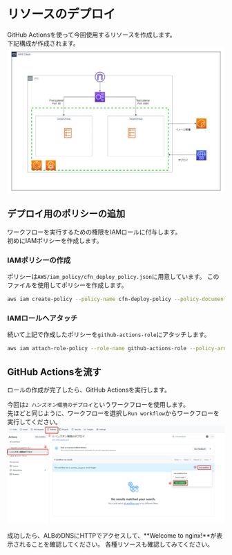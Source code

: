 # リソースのデプロイ

GitHub Actionsを使って今回使用するリソースを作成します。  
下記構成が作成されます。  
![arch]( ./img/architecture.png)

## デプロイ用のポリシーの追加

ワークフローを実行するための権限をIAMロールに付与します。  
初めにIAMポリシーを作成します。

### IAMポリシーの作成

ポリシーは`AWS/iam_policy/cfn_deploy_policy.json`に用意しています。
このファイルを使用してポリシーを作成します。

```bash
aws iam create-policy --policy-name cfn-deploy-policy --policy-document file://AWS/iam_policy/cfn_deploy_policy.json
```

### IAMロールへアタッチ

続いて上記で作成したポリシーを`github-actions-role`にアタッチします。

```bash
aws iam attach-role-policy --role-name github-actions-role --policy-arn arn:aws:iam::${AWS_ID}:policy/cfn-deploy-policy
```

## GitHub Actionsを流す

ロールの作成が完了したら、GitHub Actionsを実行します。

今回は`2 ハンズオン環境のデプロイ`というワークフローを使用します。  
先ほどと同じように、ワークフローを選択し`Run workflow`からワークフローを実行してください。
![run_workflow](./img/run_workflow.png)

成功したら、ALBのDNSにHTTPでアクセスして、**Welcome to nginx!**が表示されることを確認してください。
各種リソースも確認してみてください。
